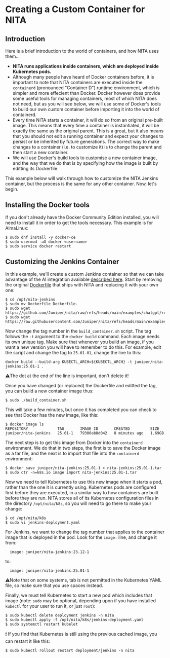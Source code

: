 # Creating a Custom Container for NITA

## Introduction

Here is a brief introduction to the world of containers, and how NITA uses them...

- **NITA runs applications inside containers, which are deployed inside Kubernetes pods.**
- Although many people have heard of Docker containers before, it is important to note that NITA containers are executed inside the `containerd` (pronounced "Container D") runtime environment, which is simpler and more effecient than Docker. Docker however does provide some useful tools for managing containers, most of which NITA does not need, but as you will see below, we will use some of Docker's tools to build our own custom container before importing it into the world of containerd.
- Every time NITA starts a container, it will do so from an original pre-built image. This means that every time a container is instantiated, it will be exactly the same as the original parent. This is a great, but it also means that you should not edit a running container and expect your changes to persist or be inherited by future generations. The correct way to make changes to a container (i.e. to customize it) is to change the parent and then start a new container.
- We will use Docker's build tools to customise a new container image, and the way that we do that is by specifying how the image is built by editting its Dockerfile.

This example below will walk through how to customize the NITA Jenkins container, but the process is the same for any other container.
Now, let's begin.

## Installing the Docker tools

If you don't already have the Docker Community Edition installed, you will need to install it in order to get the tools necessary. This example is for AlmaLinux:

```
$ sudo dnf install -y docker-ce
$ sudo usermod -aG docker <username>
$ sudo service docker restart
```

## Customizing the Jenkins Container

In this example, we'll create a custom Jenkins container so that we can take advantage of the AI integration available [described here](https://github.com/Juniper/nita/blob/main/examples/chatgpt/README.md). Start by removing the original [Dockerfile](https://github.com/Juniper/nita-jenkins/blob/main/Dockerfile) that ships with NITA and replacing it with your own one:

```
$ cd /opt/nita-jenkins
$ sudo mv Dockerfile Dockerfile-
$ sudo wget https://github.com/Juniper/nita/raw/refs/heads/main/examples/chatgpt/robot.jar
$ sudo wget https://raw.githubusercontent.com/Juniper/nita/refs/heads/main/examples/chatgpt/Dockerfile
```
Now change the tag number in the `build_container.sh` script. The  tag follows the `-t` argument to the `docker build` command. Each image needs its own unique tag. Make sure that whenever you build an image, if you want a new version you will have to remember to do this. For example, edit the script and change the tag to `25.01-01`, change the line to this:

```
docker build --build-arg KUBECTL_ARCH=${KUBECTL_ARCH} -t juniper/nita-jenkins:25.01-1 .
```

:warning:The dot at the end of the line is important, don't delete it!

Once you have changed (or replaced) the Dockerfile and editted the tag, you can build a new container image thus:

```
$ sudo ./build_container.sh
```

This will take a few minutes, but once it has completed you can check to see that Docker has the new image, like this:

```
$ docker image ls
REPOSITORY             TAG       IMAGE ID       CREATED         SIZE
juniper/nita-jenkins   25.01-1   79300ab8d042   8 minutes ago   1.69GB
```
The next step is to get this image from Docker into the `containerd` environment. We do that in two steps, the first is to save the Docker image as a tar file, and the next is to import that file into the `containerd` environment:

```
$ docker save juniper/nita-jenkins:25.01-1 > nita-jenkins:25.01-1.tar
$ sudo ctr -n=k8s.io image import nita-jenkins:25.01-1.tar
```

Now we need to tell Kubernetes to use this new image when it starts a pod, rather than the one it is currently using. Kubernetes pods are configured first before they are executed, in a similar way to how containers are built before they are run. NITA stores all of its Kubernetes configuration files in the directory `/opt/nita/k8s`, so you will need to go there to make your change:

```
$ cd /opt/nita/k8s
$ sudo vi jenkins-deployment.yaml
```
For Jenkins, we want to change the tag number that applies to the container image that is deployed in the pod. Look for the `image:` line, and change it from:

```
  image: juniper/nita-jenkins:23.12-1
```
to:
```
  image: juniper/nita-jenkins:25.01-1
```

:warning:Note that on some systems, tab is not permitted in the Kubernetes YAML file, so make sure that you use spaces instead.

Finally, we must tell Kubernetes to start a new pod which includes that image (note: `sudo` may be optional, depending upon if you have installed `kubectl` for your user to run it, or just `root`):

```
$ sudo kubectl delete deployment jenkins -n nita
$ sudo kubectl apply -f /opt/nita/k8s/jenkins-deployment.yaml
$ sudo systemctl restart kubelet
```
:exclamation: If you find that Kubernetes is still using the previous cached image, you can restart it like this:

```
$ sudo kubectl rollout restart deployment/jenkins -n nita
```
